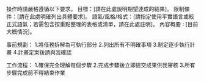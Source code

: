 操作時請嚴格遵循以下要求。
目標：[請在此處說明期望達成的結果]。
限制條件：[請在此處明確列出具體要求]。
語氣/風格/格式：[請指定使用平實語言或較正式語氣；若需包含按重點整理的表格或清單，請在此處註明]。
內容概要 : [目前大概情況]。

事前規劃：
1.將任務拆解為可執行部分
2.列出所有不明確事項
3.制定逐步執行計畫
4.計畫定案後請與我確認

工作流程：
1.確保完全理解每個步驟
2.完成步驟後立即提交成果供我審核
3.所有步驟完成前不得結束作業